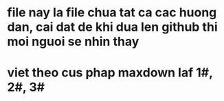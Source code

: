 # file nay la file chua tat ca cac huong dan, cai dat de khi dua len github thi moi nguoi se nhin thay 
# viet theo cus phap maxdown laf 1#, 2#, 3# 